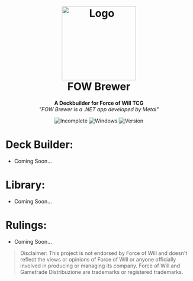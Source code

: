 <h1 align="center">
  <img src="https://i.gyazo.com/ed04886a2a3986b6e38d5bff01d13184.png" alt="Logo" width="200" height="200">
  <br/>
  FOW Brewer
</h1>

<p align="center">
  <b>A Deckbuilder for Force of Will TCG</b> 
  <br>
  <i>"FOW Brewer is a .NET app developed by Metal"</i>
</p>

<p align="center">
  <img alt="Incomplete" src="https://img.shields.io/badge/Incomplete-red?style=flat-round"> 
  <img alt="Windows" src="https://img.shields.io/badge/Windows-blue?style=flat-round&logo=windows"> 
  <img alt="Version" src="https://img.shields.io/badge/-V%200.0.1-18C27D?style=flat-round">
</p>

# Deck Builder: 
- Coming Soon...
# Library: 
- Coming Soon...
# Rulings: 
- Coming Soon...

> Disclaimer: This project is not endorsed by Force of Will and doesn't reflect the views or opinions of Force of Will or anyone officially involved in producing or managing its company. Force of Will and Gametrade Distribuzione are trademarks or registered trademarks.
